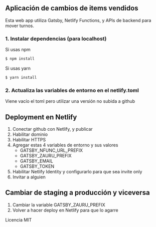 ## Aplicación de cambios de items vendidos

Esta web app utiliza Gatsby, Netlify Functions, y APIs de backend para mover turnos.

### 1. Instalar dependencias (para localhost)

Si usas npm

```bash
$ npm install
```

Si usas yarn

```bash
$ yarn install
```

### 2. Actualiza las variables de entorno en el netlify.toml

Viene vacío el toml pero utilizar una versión no subida a github

## Deployment en Netlify

1. Conectar github con Netlify, y publicar
2. Habilitar dominio
3. Habilitar HTTPS
4. Agregar estas 4 variables de entorno y sus valores
    * GATSBY_NFUNC_URL_PREFIX
    * GATSBY_ZAURU_PREFIX
    * GATSBY_EMAIL
    * GATSBY_TOKEN
5. Habilitar Netlify Identity y configurarlo para que sea invite only
6. Invitar a alguien

## Cambiar de staging a producción y viceversa
1. Cambiar la variable GATSBY_ZAURU_PREFIX
2. Volver a hacer deploy en Netlify para que lo agarre

Licencia MIT